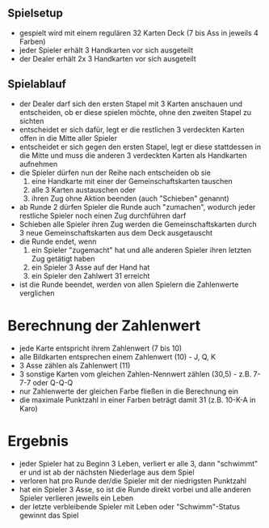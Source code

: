## Spielsetup
- gespielt wird mit einem regulären 32 Karten Deck (7 bis Ass in jeweils 4 Farben)
- jeder Spieler erhält 3 Handkarten vor sich ausgeteilt
- der Dealer erhält 2x 3 Handkarten vor sich ausgeteilt

## Spielablauf
- der Dealer darf sich den ersten Stapel mit 3 Karten anschauen und entscheiden, ob er diese spielen möchte, ohne den zweiten Stapel zu sichten
- entscheidet er sich dafür, legt er die restlichen 3 verdeckten Karten offen in die Mitte aller Spieler
- entscheidet er sich gegen den ersten Stapel, legt er diese stattdessen in die Mitte und muss die anderen 3 verdeckten Karten als Handkarten aufnehmen
- die Spieler dürfen nun der Reihe nach entscheiden ob sie
    1. eine Handkarte mit einer der Gemeinschaftskarten tauschen
    2. alle 3 Karten austauschen oder
    3. ihren Zug ohne Aktion beenden (auch "Schieben" genannt)
- ab Runde 2 dürfen Spieler die Runde auch "zumachen", wodurch jeder restliche Spieler noch einen Zug durchführen darf
- Schieben alle Spieler ihren Zug werden die Gemeinschaftskarten durch 3 neue Gemeinschaftskarten aus dem Deck ausgetauscht
- die Runde endet, wenn
    1. ein Spieler "zugemacht" hat und alle anderen Spieler ihren letzten Zug getätigt haben
    2. ein Spieler 3 Asse auf der Hand hat
    3. ein Spieler den Zahlwert 31 erreicht
- ist die Runde beendet, werden von allen Spielern die Zahlenwerte verglichen

# Berechnung der Zahlenwert
- jede Karte entspricht ihrem Zahlenwert (7 bis 10)
- alle Bildkarten entsprechen einem Zahlenwert (10) - J, Q, K
- 3 Asse zählen als Zahlenwert (11)
- 3 sonstige Karten vom gleichen Zahlen-Nennwert zählen (30,5) - z.B. 7-7-7 oder Q-Q-Q
- nur Zahlenwerte der gleichen Farbe fließen in die Berechnung ein
- die maximale Punktzahl in einer Farben beträgt damit 31 (z.B. 10-K-A in Karo)

# Ergebnis
- jeder Spieler hat zu Beginn 3 Leben, verliert er alle 3, dann "schwimmt" er und ist ab der nächsten Niederlage aus dem Spiel
- verloren hat pro Runde der/die Spieler mit der niedrigsten Punktzahl
- hat ein Spieler 3 Asse, so ist die Runde direkt vorbei und alle anderen Spieler verlieren jeweils ein Leben
- der letzte verbleibende Spieler mit Leben oder "Schwimm"-Status gewinnt das Spiel
